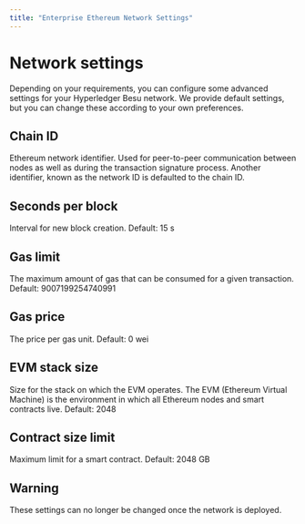 ```yaml
---
title: "Enterprise Ethereum Network Settings"
---
```


# Network settings

Depending on your requirements, you can configure some advanced settings for your Hyperledger Besu network. We provide default settings, but you can change these according to your own preferences.

## Chain ID

Ethereum network identifier. Used for peer-to-peer communication between nodes as well as during the transaction signature process. Another identifier, known as the network ID is defaulted to the chain ID.

## Seconds per block

Interval for new block creation.
Default: 15 s

## Gas limit

The maximum amount of gas that can be consumed for a given transaction.
Default: 9007199254740991

## Gas price

The price per gas unit.
Default: 0 wei

## EVM stack size

Size for the stack on which the EVM operates. The EVM (Ethereum Virtual Machine) is the environment in which all Ethereum nodes and smart contracts live.
Default: 2048

## Contract size limit

Maximum limit for a smart contract.
Default: 2048 GB

## Warning

These settings can no longer be changed once the network is deployed.
